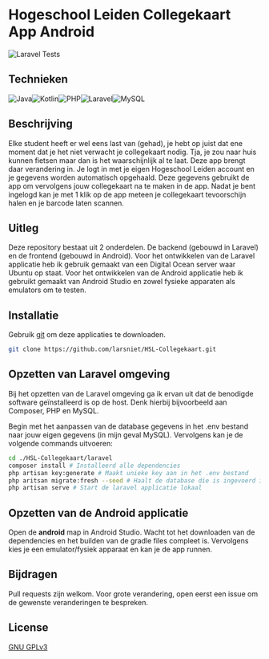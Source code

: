 # Hogeschool Leiden Collegekaart App Android

![Laravel Tests](https://img.shields.io/appveyor/tests/larsniet/HSL-Collegekaart?compact_message)

## Technieken
<img alt="Java" src="https://img.shields.io/badge/java-%23ED8B00.svg?&style=for-the-badge&logo=java&logoColor=white"/><img alt="Kotlin" src="https://img.shields.io/badge/kotlin-%230095D5.svg?&style=for-the-badge&logo=kotlin&logoColor=white"/><img alt="PHP" src="https://img.shields.io/badge/php-%23777BB4.svg?&style=for-the-badge&logo=php&logoColor=white"/><img alt="Laravel" src="https://img.shields.io/badge/laravel-%23FF2D20.svg?&style=for-the-badge&logo=laravel&logoColor=white"/><img alt="MySQL" src="https://img.shields.io/badge/mysql-%2300f.svg?&style=for-the-badge&logo=mysql&logoColor=white"/>

## Beschrijving
Elke student heeft er wel eens last van (gehad), je hebt op juist dat ene moment dat je het niet verwacht je collegekaart nodig. Tja, je zou naar huis kunnen fietsen maar dan is het waarschijnlijk al te laat. Deze app brengt daar verandering in. Je logt in met je eigen Hogeschool Leiden account en je gegevens worden automatisch opgehaald. Deze gegevens gebruikt de app om vervolgens jouw collegekaart na te maken in de app. Nadat je bent ingelogd kan je met 1 klik op de app meteen je collegekaart tevoorschijn halen en je barcode laten scannen.

## Uitleg
Deze repository bestaat uit 2 onderdelen. De backend (gebouwd in Laravel) en de frontend (gebouwd in Android). Voor het ontwikkelen van de Laravel applicatie heb ik gebruik gemaakt van een Digital Ocean server waar Ubuntu op staat. Voor het ontwikkelen van de Android applicatie heb ik gebruikt gemaakt van Android Studio en zowel fysieke apparaten als emulators om te testen. 

## Installatie

Gebruik [git](https://github.com/git/git) om deze applicaties te downloaden.

```bash
git clone https://github.com/larsniet/HSL-Collegekaart.git
```

## Opzetten van Laravel omgeving

Bij het opzetten van de Laravel omgeving ga ik ervan uit dat de benodigde software geïnstalleerd is op de host. Denk hierbij bijvoorbeeld aan Composer, PHP en MySQL.

Begin met het aanpassen van de database gegevens in het .env bestand naar jouw eigen gegevens (in mijn geval MySQL). Vervolgens kan je de volgende commands uitvoeren:

```bash
cd ./HSL-Collegekaart/laravel
composer install # Installeerd alle dependencies
php artisan key:generate # Maakt unieke key aan in het .env bestand
php aritsan migrate:fresh --seed # Haalt de database die is ingevoerd in het .env bestand leeg en vult deze met de benodigde data
php artisan serve # Start de laravel applicatie lokaal
```

## Opzetten van de Android applicatie

Open de **android** map in Android Studio. Wacht tot het downloaden van de dependencies en het builden van de gradle files compleet is. Vervolgens kies je een emulator/fysiek apparaat en kan je de app runnen. 

## Bijdragen
Pull requests zijn welkom. Voor grote verandering, open eerst een issue om de gewenste veranderingen te bespreken.

## License
[GNU GPLv3](https://choosealicense.com/licenses/gpl-3.0/)
